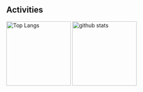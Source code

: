 ## Activities
<div align="left"> 
  <img alt="Top Langs" height="170px" src="https://github-readme-stats.vercel.app/api?username=kado-kado&count_private=true" />
  <img alt="github stats" height="170px" src="https://github-readme-stats.vercel.app/api/top-langs/?username=kado-kado&count_private=true" />
</div>
